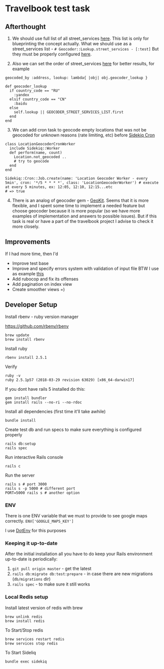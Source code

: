 # Travelbook test task

## Afterthought

1. We should use full list of all street_services [here](../master/app/models/location.rb#L2).
This list is only for blueprinting the concept actually.
What we should use as a street_services list - `# Geocoder::Lookup.street_services - [:test]`
But they must be properly configured [here](../master/config/initializers/geocoder.rb#L24).

2. Also we can set the order of street_services [here](../master/app/models/location.rb#L4)
for better results, for example

```
geocoded_by :address, lookup: lambda{ |obj| obj.geocoder_lookup }

def geocoder_lookup
  if country_code == "RU"
    :yandex
  elsif country_code == "CN"
    :baidu
  else
    self.lookup || GEOCODER_STREET_SERVICES_LIST.first
  end
end
```

3. We can add cron task to geocode empty locations that was not be geocoded for unknown reasons (rate limiting, etc) before [Sidekiq Cron](https://github.com/ondrejbartas/sidekiq-cron)

```
class LocationGeocoderCronWorker
  include Sidekiq::Worker
  def perform(name, count)
    Location.not_geocoded ..
    # try to geocode
  end
end

Sidekiq::Cron::Job.create(name: 'Location Geocoder Worker - every 5min', cron: '*/5 * * * *', class: 'LocationGeocoderWorker') # execute at every 5 minutes, ex: 12:05, 12:10, 12:15...etc
# => true
```

4. There is an analog of geocoder gem - [GeoKit](https://github.com/geokit/geokit-rails).
Seems that it is more flexible, and I spent some time to implement a needed feature but choose geocoder because it is more popular (so we have more examples of implementation and answers to possible issues).
But if this task is real or have a part of the travelbook project I advise to check it more closely.

## Improvements

If I had more time, then I'd

* Improve test base
* Improve and specify errors system with validation of input file BTW I use as example [this](../master/spec/fixtures/files/locations_import.csv)
* Add rubocop and fix its offenses
* Add pagination on index view
* Create smoother views =)

## Developer Setup

Install rbenv - ruby version manager

https://github.com/rbenv/rbenv
```
brew update
brew install rbenv
```

Install ruby
```
rbenv install 2.5.1
```

Verify
```
ruby -v
ruby 2.5.1p57 (2018-03-29 revision 63029) [x86_64-darwin17]
```

If you dont have rails 5 installed do this:

```
gem install bundler
gem install rails --no-ri --no-rdoc
```

Install all dependencies (first time it'll take awhile)
```
bundle install
```

Create test db and run specs to make sure everything is configured properly

```
rails db:setup
rails spec
```

Run interactive Rails console

```
rails c
```

Run the server

```
rails s # port 3000
rails s -p 5000 # different port
PORT=5000 rails s # another option
```

### ENV

There is one ENV variable that we must to provide to see google maps correctly.
`ENV['GOOGLE_MAPS_KEY']`

I use [DotEnv](https://github.com/bkeepers/dotenv) for this purposes

### Keeping it up-to-date

After the initial installation all you have to do keep your Rails environment up-to-date is periodically:

1. `git pull origin master` - get the latest
2. `rails db:migrate db:test:prepare` - in case there are new migrations (`db/migrations` dir)
3. `rails spec` - to make sure it still works

### Local Redis setup

Install latest version of redis with brew
```
brew unlink redis
brew install redis
```

To Start/Stop redis

```
brew services restart redis
brew services stop redis
```

To Start Sideliq

```
bundle exec sidekiq
```
